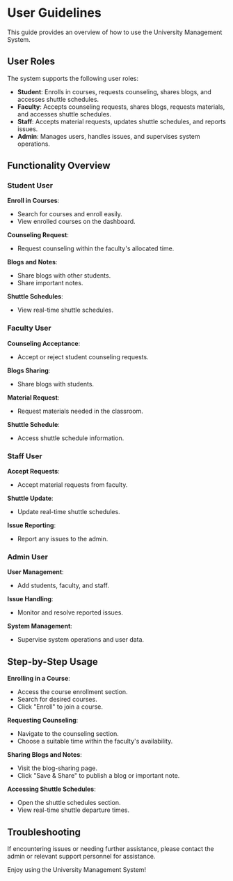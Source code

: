 # User Guidelines

This guide provides an overview of how to use the University Management System.

## User Roles

The system supports the following user roles:

- **Student**: Enrolls in courses, requests counseling, shares blogs, and accesses shuttle schedules.
- **Faculty**: Accepts counseling requests, shares blogs, requests materials, and accesses shuttle schedules.
- **Staff**: Accepts material requests, updates shuttle schedules, and reports issues.
- **Admin**: Manages users, handles issues, and supervises system operations.

## Functionality Overview

### Student User

**Enroll in Courses**:

   - Search for courses and enroll easily.
   - View enrolled courses on the dashboard.

**Counseling Request**:

   - Request counseling within the faculty's allocated time.

**Blogs and Notes**:

   - Share blogs with other students.
   - Share important notes.

**Shuttle Schedules**:

   - View real-time shuttle schedules.

### Faculty User

**Counseling Acceptance**:

   - Accept or reject student counseling requests.

**Blogs Sharing**:

   - Share blogs with students.

**Material Request**:

   - Request materials needed in the classroom.

**Shuttle Schedule**:

   - Access shuttle schedule information.

### Staff User

**Accept Requests**:

   - Accept material requests from faculty.

**Shuttle Update**:

   - Update real-time shuttle schedules.

**Issue Reporting**:

   - Report any issues to the admin.

### Admin User

**User Management**:

   - Add students, faculty, and staff.

**Issue Handling**:

   - Monitor and resolve reported issues.

**System Management**:

   - Supervise system operations and user data.

## Step-by-Step Usage

**Enrolling in a Course**:

   - Access the course enrollment section.
   - Search for desired courses.
   - Click "Enroll" to join a course.

**Requesting Counseling**:

   - Navigate to the counseling section.
   - Choose a suitable time within the faculty's availability.

**Sharing Blogs and Notes**:

   - Visit the blog-sharing page.
   - Click "Save & Share" to publish a blog or important note.

**Accessing Shuttle Schedules**:

   - Open the shuttle schedules section.
   - View real-time shuttle departure times.


## Troubleshooting

If encountering issues or needing further assistance, please contact the admin or relevant support personnel for assistance.

Enjoy using the University Management System!
